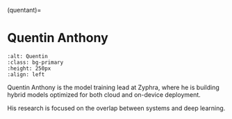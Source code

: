 <head>
  <meta charset="UTF-8">
  <meta name="description" content="Quentin Anthony">
  <meta name="keywords" content="AMD GPU, HPC, MI300, MI250, ROCm, blog, contributor, blog author">
</head>

(quentant)=

# Quentin Anthony

```{image} ./data/quentin-anthony.jpg
:alt: Quentin
:class: bg-primary
:height: 250px
:align: left
```

Quentin Anthony is the model training lead at Zyphra, where he is building hybrid models optimized for both cloud and on-device deployment.

His research is focused on the overlap between systems and deep learning.